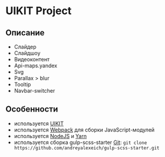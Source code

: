 # UIKIT Project

## Описание
* Слайдер
* Слайдшоу
* Видеоконтент
* Api-maps.yandex
* Svg
* Parallax > blur
* Tooltip
* Navbar-switcher

## Особенности
* используется [UIKIT](https://github.com/uikit/uikit)
* используется [Webpack](https://webpack.js.org/) для сборки JavaScript-модулей
* используется [NodeJS](https://nodejs.org/en/) и [Yarn](https://yarnpkg.com/en/docs/install)
* используется сборка gulp-scss-starter [Git](https://git-scm.com/downloads): ```git clone https://github.com/andreyalexeich/gulp-scss-starter.git```

